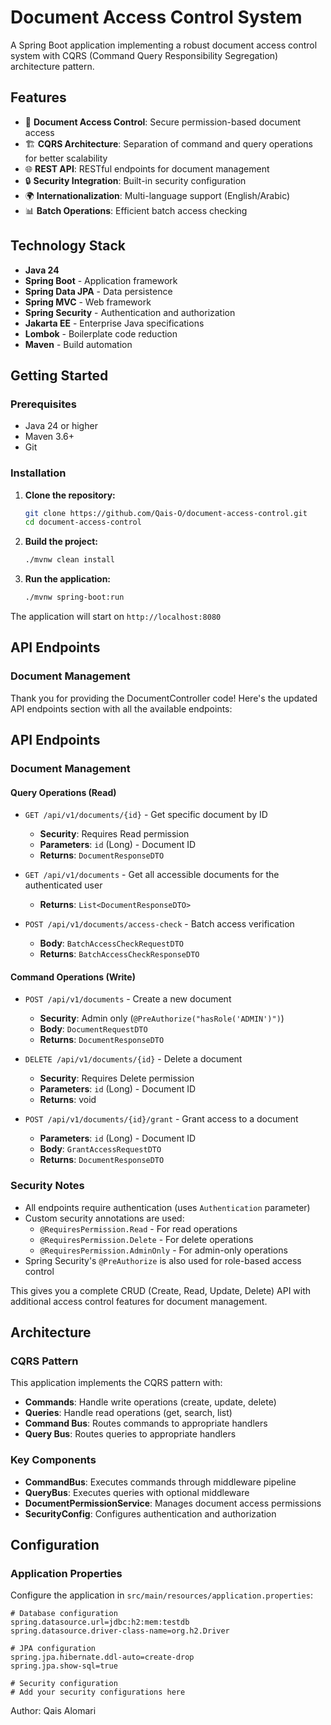 # Document Access Control System

A Spring Boot application implementing a robust document access control system with CQRS (Command Query Responsibility Segregation) architecture pattern.

## Features

- 🔐 **Document Access Control**: Secure permission-based document access
- 🏗️ **CQRS Architecture**: Separation of command and query operations for better scalability
- 🌐 **REST API**: RESTful endpoints for document management
- 🔒 **Security Integration**: Built-in security configuration
- 🌍 **Internationalization**: Multi-language support (English/Arabic)
- 📊 **Batch Operations**: Efficient batch access checking

## Technology Stack

- **Java 24**
- **Spring Boot** - Application framework
- **Spring Data JPA** - Data persistence
- **Spring MVC** - Web framework
- **Spring Security** - Authentication and authorization
- **Jakarta EE** - Enterprise Java specifications
- **Lombok** - Boilerplate code reduction
- **Maven** - Build automation


## Getting Started

### Prerequisites

- Java 24 or higher
- Maven 3.6+
- Git

### Installation

1. **Clone the repository:**
   ```bash
   git clone https://github.com/Qais-O/document-access-control.git
   cd document-access-control
   ```

2. **Build the project:**
   ```bash
   ./mvnw clean install
   ```

3. **Run the application:**
   ```bash
   ./mvnw spring-boot:run
   ```

The application will start on `http://localhost:8080`

## API Endpoints

### Document Management
Thank you for providing the DocumentController code! Here's the updated API endpoints section with all the available endpoints:

## API Endpoints

### Document Management

#### Query Operations (Read)
- `GET /api/v1/documents/{id}` - Get specific document by ID
  - **Security**: Requires Read permission
  - **Parameters**: `id` (Long) - Document ID
  - **Returns**: `DocumentResponseDTO`

- `GET /api/v1/documents` - Get all accessible documents for the authenticated user
  - **Returns**: `List<DocumentResponseDTO>`

- `POST /api/v1/documents/access-check` - Batch access verification
  - **Body**: `BatchAccessCheckRequestDTO`
  - **Returns**: `BatchAccessCheckResponseDTO`

#### Command Operations (Write)
- `POST /api/v1/documents` - Create a new document
  - **Security**: Admin only (`@PreAuthorize("hasRole('ADMIN')")`)
  - **Body**: `DocumentRequestDTO`
  - **Returns**: `DocumentResponseDTO`

- `DELETE /api/v1/documents/{id}` - Delete a document
  - **Security**: Requires Delete permission
  - **Parameters**: `id` (Long) - Document ID
  - **Returns**: void

- `POST /api/v1/documents/{id}/grant` - Grant access to a document
  - **Parameters**: `id` (Long) - Document ID
  - **Body**: `GrantAccessRequestDTO`
  - **Returns**: `DocumentResponseDTO`

### Security Notes
- All endpoints require authentication (uses `Authentication` parameter)
- Custom security annotations are used:
  - `@RequiresPermission.Read` - For read operations
  - `@RequiresPermission.Delete` - For delete operations
  - `@RequiresPermission.AdminOnly` - For admin-only operations
- Spring Security's `@PreAuthorize` is also used for role-based access control

This gives you a complete CRUD (Create, Read, Update, Delete) API with additional access control features for document management.

## Architecture

### CQRS Pattern
This application implements the CQRS pattern with:

- **Commands**: Handle write operations (create, update, delete)
- **Queries**: Handle read operations (get, search, list)
- **Command Bus**: Routes commands to appropriate handlers
- **Query Bus**: Routes queries to appropriate handlers

### Key Components

- **CommandBus**: Executes commands through middleware pipeline
- **QueryBus**: Executes queries with optional middleware
- **DocumentPermissionService**: Manages document access permissions
- **SecurityConfig**: Configures authentication and authorization

## Configuration

### Application Properties
Configure the application in `src/main/resources/application.properties`:

```properties
# Database configuration
spring.datasource.url=jdbc:h2:mem:testdb
spring.datasource.driver-class-name=org.h2.Driver

# JPA configuration
spring.jpa.hibernate.ddl-auto=create-drop
spring.jpa.show-sql=true

# Security configuration
# Add your security configurations here
```

Author: Qais Alomari
